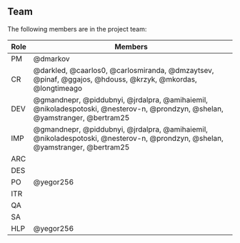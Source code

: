 ## Team

The following members are in the project team:

Role | Members
---|---
PM | @dmarkov
CR | @darkled, @caarlos0, @carlosmiranda, @dmzaytsev, @pinaf, @ggajos, @hdouss, @krzyk, @mkordas, @longtimeago
DEV | @gmandnepr, @piddubnyi, @jrdalpra, @amihaiemil, @nikoladespotoski, @nesterov-n, @prondzyn, @shelan, @yamstranger, @bertram25
IMP | @gmandnepr, @piddubnyi, @jrdalpra, @amihaiemil, @nikoladespotoski, @nesterov-n, @prondzyn, @shelan, @yamstranger, @bertram25
ARC | 
DES | 
PO | @yegor256
ITR | 
QA | 
SA | 
HLP | @yegor256
